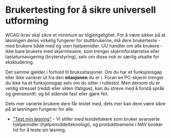 # Brukertesting for å sikre universell utforming

WCAG-krav skal sikre et minimum av tilgjengelighet. For å være sikker på at løsningen deres virkelig fungerer for sluttbrukerne, må dere brukerteste - med brukere både med og uten hjelpemidler. UU handler om alle brukere - ikke bare brukere med skjermlesere, som trenger skjermforstørrelse eller tastaturnavigering (bryterstyring), selv om disse nok er særlig utsatte for ekskludering.

Det samme gjelder i forhold til brukssitasjoner. Om du har et funksjonsgap eller ikke varierer ut fra den __sitasjonen__ du er i. Foran en PC-skjerm trenger du ikke ha et funksjonsgap selv om du sitter i rullestol. Men dersom du er veldig stresset (redd) eller sliten (fatigue), kan du streve med å forstå språk og grensesnitt. og bli stående fast eller gjøre feil. 

Dets mer varierte brukere dere får testet med, dets mer kan dere være sikre på at løsningen fungerer for alle. 

* ["Test min løsning"](/hvordan-faa-det-til/UU-testing/brukertesting/test-min-løsning.md) - Vi stiller med testdeltakere som bruker avanserte hjelpemidler (hjelpemiddelteknologi), og produktteamene i NAV booker tid for å teste sin løsning.


<!-- * [Tips for brukertest] - kommer --->

